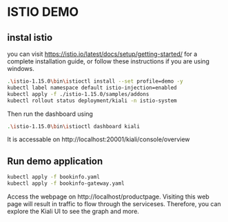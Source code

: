 # ISTIO DEMO
## instal istio
you can visit https://istio.io/latest/docs/setup/getting-started/ for a complete installation guide, or follow these instructions if you are using windows.

```sh
.\istio-1.15.0\bin\istioctl install --set profile=demo -y
kubectl label namespace default istio-injection=enabled
kubectl apply -f ./istio-1.15.0/samples/addons
kubectl rollout status deployment/kiali -n istio-system
```

Then run the dashboard using
```sh
.\istio-1.15.0\bin\istioctl dashboard kiali
```

It is accessable on http://localhost:20001/kiali/console/overview

## Run demo application
```sh
kubectl apply -f bookinfo.yaml
kubectl apply -f bookinfo-gateway.yaml
```

Access the webpage on http://localhost/productpage. Visiting this web page will result in traffic to flow through the serviceses. Therefore, you can explore the Kiali UI to see the graph and more. 